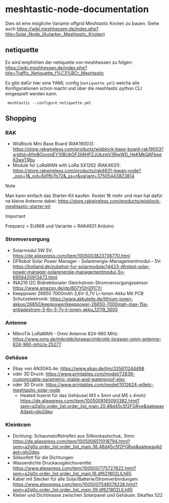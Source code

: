 # meshtastic-node-documentation

Dies ist eine mögliche Variante offgrid Meshtastic Knoten zu bauen. Siehe auch https://wiki.meshhessen.de/index.php?title=Solar_Node_(Autarker_Meshtastic_Knoten)

## netiquette

Es wird empfohlen der netiquette von meshhessen zu folgen: https://wiki.meshhessen.de/index.php?title=Traffic_Netiquette_f%C3%BCr_Meshtastic

Es gibt dafür hier eine YAML config (`netiquette.yml`) welche alle Konfigurationen schon macht und über die meshtastic python CLI eingespielt werden kann. 

```
 meshtastic --configure netiquette.yml 
```

## Shopping

### RAK

* WisBlock Mini Base Board (RAK19003):  https://store.rakwireless.com/products/wisblock-base-board-rak19003?srsltid=AfmBOoronEY10BUkOF2Ij6HPZJUkzmV3RwWD_HeKMkQAFkpe63wxTRbu
* Module for LoRaWAN with LoRa SX1262 (RAK4631): https://store.rakwireless.com/products/rak4631-lpwan-node?_pos=1&_sid=6d1fb7b72&_ss=r&variant=37505443823814

> [!NOTE]
> Man kann einfach das Starter-Kit kaufen. Kostet 1€ mehr und man hat dafür ne kleine Antenne dabei: https://store.rakwireless.com/products/wisblock-meshtastic-starter-kit

> [!IMPORTANT]
> Frequenz = EU868 und Variante = RAK4631 Arduino


### Stromversorgung
* Solarmodul 5W 5V: https://de.aliexpress.com/item/1005003823736770.html
* DFRobot Solar Power Manager - Solarenergie-Managementmodul – 5V: https://botland.de/zubehor-fur-solarmodule/14423-dfrobot-solar-power-manager-solarenergie-managementmodul-5v-6959420913473.html
* INA219 I2C Bidirektionaler Gleichstrom-Stromversorgungssensor https://www.amazon.de/dp/B07YDH2PCY/
* Keeppower 26650 7000mAh 3,6V-3,7V Li-Ionen-Akku Mit PCB Schutzelektronik: https://www.akkuteile.de/lithium-ionen-akkus/26650/keeppower/keeppower-26650-7000mah-max-15a-entladestrom-3-6v-3-7v-li-ionen-akku_12119_3605
  
### Antenne
* MikroTik LoRaWAN - Omni Antenne 824-960 MHz:  https://www.omg.de/mikrotik/lorawan/mikrotik-lorawan-omni-antenne-824-960-mhz/a-25277

### Gehäuse 
* Ebay von AN3DAS.de:  https://www.ebay.de/itm/335611244498
* oder 3D Druck: https://www.printables.com/model/72839-customizable-parametric-stable-and-waterproof-elec
* oder 3D Druck: https://www.printables.com/model/1012624-w9etc-meshtastic-solar-node
  * Heated Inserst für das Gehäuse( M3 x 5mm und M5 x 4mm): https://de.aliexpress.com/item/1005008165093382.html?spm=a2g0o.order_list.order_list_main.20.48d45c5f2FGRye&gatewayAdapt=glo2deu
 
### Kleinkram
* Dichtung: Schaumstoffstreifen aus Silikonkautschuk, 3mm: https://de.aliexpress.com/item/1005006511018794.html?spm=a2g0o.order_list.order_list_main.38.48d45c5f2FGRye&gatewayAdapt=glo2deu
* Silikonfett für die Dichtungen
* Wasserdichte Druckausgleichsventile: https://www.aliexpress.com/item/1005007175727622.html?spm=a2g0o.order_list.order_list_main.16.df621802LlLh65
* Kabel mit Stecker für alle Solar/Batterie/Stromverbindungen: https://www.aliexpress.com/item/1005007548578228.html?spm=a2g0o.order_list.order_list_main.39.df621802LlLh65
* Kleber und Dichtmasse zwischen Solarpanel und Gehäuse: Sikaflex 522
